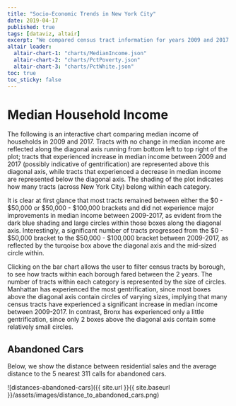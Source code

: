 ```yaml
---
title: "Socio-Economic Trends in New York City"
date: 2019-04-17
published: true
tags: [dataviz, altair]
excerpt: "We compared census tract information for years 2009 and 2017 to examine socio-economic trends in New York City. "
altair loader: 
  altair-chart-1: "charts/MedianIncome.json"
  altair-chart-2: "charts/PctPoverty.json"
  altair-chart-3: "charts/PctWhite.json"
toc: true
toc_sticky: false
---
```


# Median Household Income

The following is an interactive chart comparing median income of households in 2009 and 2017. Tracts with no change in median income are reflected along the diagonal axis running from bottom left to top right of the plot; tracts that experienced increase in median income between 2009 and 2017 (possibly indicative of gentrification) are represented above this diagonal axis, while tracts that experienced a decrease in median income are represented below the diagonal axis. The shading of the plot indicates how many tracts (across New York City) belong within each category. 

It is clear at first glance that most tracts remained between either the $0 - $50,000 or $50,000 - $100,000 brackets and did not experience major improvements in median income between 2009-2017, as evident from the dark blue shading and large circles within those boxes along the diagonal axis. Interestingly, a significant number of tracts progressed from the $0 - $50,000 bracket to the $50,000 - $100,000 bracket between 2009-2017, as reflected by the turqoise box above the diagonal axis and the mid-sized circle within. 

Clicking on the bar chart allows the user to filter census tracts by borough, to see how tracts within each borough fared between the 2 years. The number of tracts within each category is represented by the size of circles. Manhattan has experienced the most gentrification, since most boxes above the diagonal axis contain circles of varying sizes, implying that many census tracts have experienced a significant increase in median income between 2009-2017. In contrast, Bronx has experienced only a little gentrification, since only 2 boxes above the diagonal axis contain some relatively small circles.

<div id="altair-chart-1"></div>

## Abandoned Cars

Below, we show the distance between residential sales and the average distance to the 5 nearest 311 calls for abandoned cars.

![distances-abandoned-cars]({{ site.url }}{{ site.baseurl }}/assets/images/distance_to_abandoned_cars.png)
